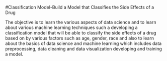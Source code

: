 #Classification Model-Build a Model that
Classifies the Side Effects of a Drug

The objective is to learn the various aspects of data science
and to learn about various machine learning techniques such
a developing a classification model that will be able to
classify the side effects of a drug based on by various factors
such as age, gender, race and also to learn about the basics
of data science and machine learning which includes data
preprocessing, data cleaning and data visualization
developing and training a model.

